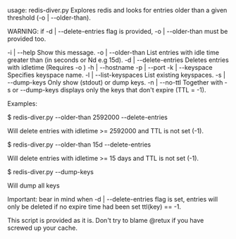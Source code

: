 usage: redis-diver.py Explores redis and looks for entries older than a given threshold (-o | --older-than).  


WARNING: if -d | --delete-entries flag is provided, -o | --older-than must be provided too.

-i            | --help                        Show this message.
-o <time>     | --older-than <time>           List entries with idle time greater than <time> (in seconds or Nd e.g 15d).
-d            | --delete-entries              Deletes entries with idletime (Requires -o <time>)
-h <hostname> | --hostname <hostname>
-p <port>     | --port <port>
-k <keyspace> | --keyspace <keyspace>         Specifies keyspace name.
-l            | --list-keyspaces              List existing keyspaces. 
-s            | --dump-keys                   Only show (stdout) or dump keys.
-n            | --no-ttl                      Together with -s or --dump-keys displays only the keys that don't expire
                                              (TTL = -1).


Examples:

$ redis-diver.py --older-than 2592000 --delete-entries

Will delete entries with idletime >= 2592000 and TTL is not set (-1).


$ redis-diver.py --older-than 15d --delete-entries

Will delete entries with idletime >= 15 days and TTL is not set (-1).

$ redis-diver.py --dump-keys

Will dump all keys


Important: bear in mind when -d | --delete-entries flag is set, entries will only be deleted if no expire time had been
set ttl(key) == -1.

This script is provided as it is. Don't try to blame @retux if you have screwed up your cache.
